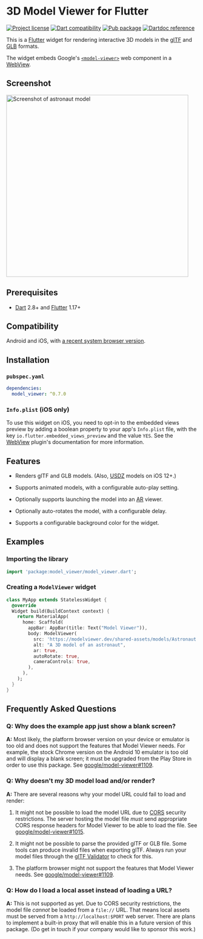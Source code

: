 # 3D Model Viewer for Flutter

[![Project license](https://img.shields.io/badge/license-Public%20Domain-blue.svg)](https://unlicense.org)
[![Dart compatibility](https://img.shields.io/badge/dart-2.8%2B-blue)](https://pub.dev/packages/model_viewer)
[![Pub package](https://img.shields.io/pub/v/model_viewer.svg)](https://pub.dev/packages/model_viewer)
[![Dartdoc reference](https://img.shields.io/badge/dartdoc-reference-blue.svg)](https://pub.dev/documentation/model_viewer/latest/)

This is a [Flutter](https://flutter.dev) widget for rendering interactive
3D models in the [glTF](https://www.khronos.org/gltf/) and
[GLB](https://wiki.fileformat.com/3d/glb/) formats.

The widget embeds Google's [`<model-viewer>`](https://modelviewer.dev)
web component in a [WebView](https://pub.dev/packages/webview_flutter).

## Screenshot

<img alt="Screenshot of astronaut model" src="https://raw.githubusercontent.com/drydart/model_viewer.dart/master/example/flutter_01.png" width="480"/>

## Prerequisites

- [Dart](https://dart.dev) 2.8+ and [Flutter](https://flutter.dev) 1.17+

## Compatibility

Android and iOS, with [a recent system browser version](https://modelviewer.dev/#section-browser-support).

## Installation

### `pubspec.yaml`

```yaml
dependencies:
  model_viewer: ^0.7.0
```

### `Info.plist` (iOS only)

To use this widget on iOS, you need to opt-in to the embedded views preview
by adding a boolean property to your app's `Info.plist` file, with the key
`io.flutter.embedded_views_preview` and the value `YES`. See the
[WebView](https://pub.dev/packages/webview_flutter) plugin's documentation
for more information.

## Features

- Renders glTF and GLB models. (Also, [USDZ] models on iOS 12+.)

- Supports animated models, with a configurable auto-play setting.

- Optionally supports launching the model into an [AR] viewer.

- Optionally auto-rotates the model, with a configurable delay.

- Supports a configurable background color for the widget.

[USDZ]: https://graphics.pixar.com/usd/docs/Usdz-File-Format-Specification.html
[AR]:   https://en.wikipedia.org/wiki/Augmented_reality

## Examples

### Importing the library

```dart
import 'package:model_viewer/model_viewer.dart';
```

### Creating a `ModelViewer` widget

```dart
class MyApp extends StatelessWidget {
  @override
  Widget build(BuildContext context) {
    return MaterialApp(
      home: Scaffold(
        appBar: AppBar(title: Text("Model Viewer")),
        body: ModelViewer(
          src: 'https://modelviewer.dev/shared-assets/models/Astronaut.glb',
          alt: "A 3D model of an astronaut",
          ar: true,
          autoRotate: true,
          cameraControls: true,
        ),
      ),
    );
  }
}
```

## Frequently Asked Questions

### Q: Why does the example app just show a blank screen?

**A:** Most likely, the platform browser version on your device or emulator is
too old and does not support the features that Model Viewer needs. For example,
the stock Chrome version on the Android 10 emulator is too old and will display
a blank screen; it must be upgraded from the Play Store in order to use this
package. See [google/model-viewer#1109][].

### Q: Why doesn't my 3D model load and/or render?

**A:** There are several reasons why your model URL could fail to load and
render:

1. It might not be possible to load the model URL due to [CORS][] security
   restrictions. The server hosting the model file *must* send appropriate
   CORS response headers for Model Viewer to be able to load the file.
   See [google/model-viewer#1015][].

2. It might not be possible to parse the provided glTF or GLB file.
   Some tools can produce invalid files when exporting glTF. Always
   run your model files through the [glTF Validator][] to check for this.

3. The platform browser might not support the features that Model Viewer
   needs. See [google/model-viewer#1109][].

[CORS]:                     https://developer.mozilla.org/en-US/docs/Web/HTTP/CORS
[glTF Validator]:           https://github.khronos.org/glTF-Validator/
[google/model-viewer#1015]: https://github.com/google/model-viewer/issues/1015
[google/model-viewer#1109]: https://github.com/google/model-viewer/issues/1109

### Q: How do I load a local asset instead of loading a URL?

**A:** This is not supported as yet. Due to CORS security restrictions, the
model file *cannot* be loaded from a `file://` URL. That means local assets
must be served from a `http://localhost:$PORT` web server. There are plans to
implement a built-in proxy that will enable this in a future version of this
package. (Do get in touch if your company would like to sponsor this work.)
